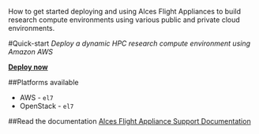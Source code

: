 How to get started deploying and using Alces Flight Appliances to build research compute environments using various public and private cloud environments.

#Quick-start
*Deploy a dynamic HPC research compute environment using Amazon AWS*

**[Deploy now](https://github.com/alces-software/clusterware-deployment-methods/wiki/AWS:-Deploy-an-SGE-spot-compute-cluster)**

##Platforms available
* AWS - `el7`
* OpenStack - `el7`

##Read the documentation
[Alces Flight Appliance Support Documentation](https://github.com/alces-software/flight-appliance-support/wiki)

